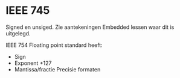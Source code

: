 # IEEE 745
Signed en unsiged. Zie aantekeningen Embedded lessen waar dit is uitgelegd. 

IEEE 754 Floating point standard heeft:
- Sign
- Exponent +127
- Mantissa/fractie
Precisie formaten